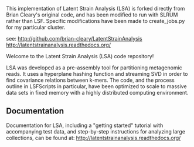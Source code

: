 This implementation of Latent Strain Analysis (LSA) is forked directly from Brian Cleary's original code, and has been modified to run with SLRUM rather than LSF. Specific modifications have been made to create_jobs.py for my particular cluster.

see:
http://github.com/brian-cleary/LatentStrainAnalysis
http://latentstrainanalysis.readthedocs.org/

Welcome to the Latent Strain Analysis (LSA) code repository!

LSA was developed as a pre-assembly tool for partitioning metagenomic reads. It uses a hyperplane hashing function and streaming SVD in order to find covariance relations between k-mers. The code, and the process outline in LSFScripts in particular, have been optimized to scale to massive data sets in fixed memory with a highly distributed computing environment.

## Documentation ##
Documentation for LSA, including a "getting started" tutorial with accompanying test data, and step-by-step instructions for analyzing large collections, can be found at: http://latentstrainanalysis.readthedocs.org/
